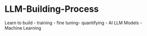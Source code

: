 # LLM-Building-Process
Learn to build - training - fine tuning- quantifying - AI LLM Models - Machine Learning
